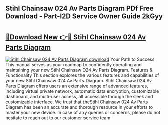 ## Stihl Chainsaw 024 Av Parts Diagram PDf Free Download - Part-l2D Service Owner Guide 2kGyy

# <h2><a href="http://dfjk25.blite.top/?on=Stihl+Chainsaw+024+Av+Parts+Diagram">🔗Download New 👉🔴 Stihl Chainsaw 024 Av Parts Diagram</a></h2>

[![Stihl Chainsaw 024 Av Parts Diagram download](https://i.imgur.com/lujVjoI.png)](http://dfjk25.blite.top/?on=Stihl+Chainsaw+024+Av+Parts+Diagram)
Your Path to Success This manual serves as your roadmap to confidently operating and maintaining your new Stihl Chainsaw 024 Av Parts Diagram. Features & Functionality This section explores the various features and capabilities of your new Stihl Chainsaw 024 Av Parts Diagram. Stihl Chainsaw 024 Av Parts Diagram offers users an extensive range of advanced features, including virtual private network, automatic data encryption, customizable dashboard, and multi-user access, all accessible through the sleek and customizable interface. We trust that theStihl Chainsaw 024 Av Parts Diagram has been an accurate and thorough resource in your efforts to master your new device. In case of any queries or concerns, please do not hesitate to reach out to our customer service team.
